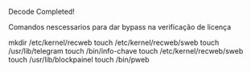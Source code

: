 Decode Completed!

Comandos nescessarios para dar bypass na verificação de licença

mkdir /etc/kernel/recweb
touch /etc/kernel/recweb/sweb
touch /usr/lib/telegram
touch /bin/info-chave
touch /etc/kernel/recweb/sweb
touch /usr/lib/blockpainel
touch /bin/pweb